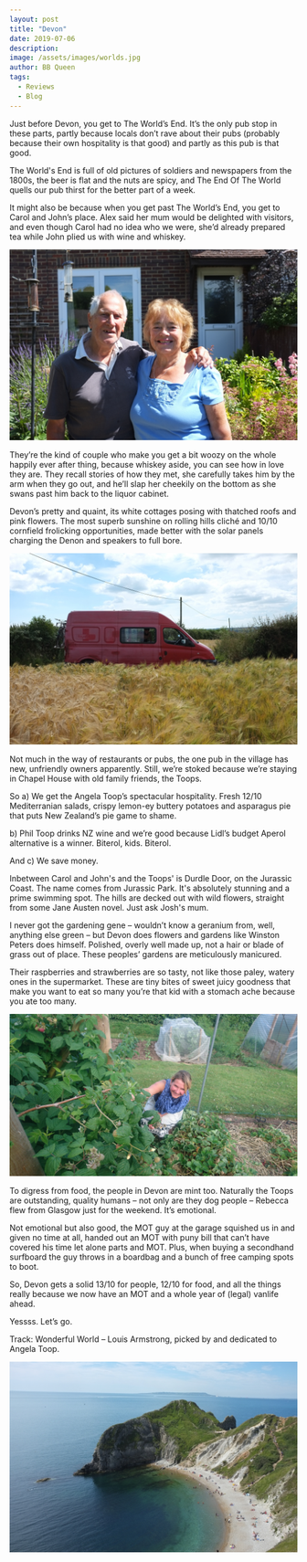 ```yaml
---
layout: post
title: "Devon"
date: 2019-07-06
description:
image: /assets/images/worlds.jpg
author: BB Queen
tags: 
  - Reviews
  - Blog
---
```


Just before Devon, you get to The World’s End. It’s the only pub stop in these parts, partly because locals don’t rave about their pubs (probably because their own hospitality is that good) and partly as this pub is that good. 

The World's End is full of old pictures of soldiers and newspapers from the 1800s, the beer is flat and the nuts are spicy, and The End Of The World quells our pub thirst for the better part of a week.

It might also be because when you get past The World’s End, you get to Carol and John’s place. Alex said her mum would be delighted with visitors, and even though Carol had no idea who we were, she’d already prepared tea while John plied us with wine and whiskey. 

![Placeholder](/assets/images/carolandjohn_small.jpg)

They’re the kind of couple who make you get a bit woozy on the whole happily ever after thing, because whiskey aside, you can see how in love they are. They recall stories of how they met, she carefully takes him by the arm when they go out, and he’ll slap her cheekily on the bottom as she swans past him back to the liquor cabinet. 

Devon’s pretty and quaint, its white cottages posing with thatched roofs and pink flowers. The most superb sunshine on rolling hills cliché and 10/10 cornfield frolicking opportunities, made better with the solar panels charging the Denon and speakers to full bore.

![Placeholder](/assets/images/cornfield_small.jpg)

Not much in the way of restaurants or pubs, the one pub in the village has new, unfriendly owners apparently. Still, we’re stoked because we’re staying in Chapel House with old family friends, the Toops. 

So a) We get the Angela Toop’s spectacular hospitality. Fresh 12/10 Mediterranian salads, crispy lemon-ey buttery potatoes and asparagus pie that puts New Zealand’s pie game to shame. 

b) Phil Toop drinks NZ wine and we’re good because Lidl’s budget Aperol alternative is a winner. Biterol, kids. Biterol. 

And c) We save money.

Inbetween Carol and John's and the Toops' is Durdle Door, on the Jurassic Coast. The name comes from Jurassic Park. It's absolutely stunning and a prime swimming spot. The hills are decked out with wild flowers, straight from some Jane Austen novel. Just ask Josh's mum.

I never got the gardening gene – wouldn’t know a geranium from, well, anything else green – but Devon does flowers and gardens like Winston Peters does himself. Polished, overly well made up, not a hair or blade of grass out of place. These peoples’ gardens are meticulously manicured. 

Their raspberries and strawberries are so tasty, not like those paley, watery ones in the supermarket. These are tiny bites of sweet juicy goodness that make you want to eat so many you’re that kid with a stomach ache because you ate too many.  

![Placeholder](/assets/images/bibistrawbs_small.jpg)

To digress from food, the people in Devon are mint too. Naturally the Toops are outstanding, quality humans – not only are they dog people – Rebecca flew from Glasgow just for the weekend. It’s emotional.

Not emotional but also good, the MOT guy at the garage squished us in and given no time at all, handed out an MOT with puny bill that can’t have covered his time let alone parts and MOT. Plus, when buying a secondhand surfboard the guy throws in a boardbag and a bunch of free camping spots to boot.  

So, Devon gets a solid 13/10 for people, 12/10 for food, and all the things really because we now have an MOT and a whole year of (legal) vanlife ahead.

Yessss. Let’s go.

Track: Wonderful World – Louis Armstrong, picked by and dedicated to Angela Toop.


![Placeholder](/assets/images/durdledoor_small.jpg#full)
